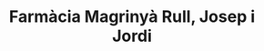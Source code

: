 ---
title: "Farmàcia Magrinyà Rull, Josep i Jordi"
url: /barcelona/farmacia-magrinya-rull-josep-i-jordi/
shop: Drogerie
---